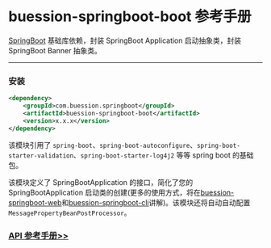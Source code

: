 # buession-springboot-boot 参考手册


[SpringBoot](https://spring.io/projects/spring-boot) 基础库依赖，封装 SpringBoot Application 启动抽象类，封装 SpringBoot Banner 抽象类。


---


### 安装

```xml
<dependency>
    <groupId>com.buession.springboot</groupId>
    <artifactId>buession-springboot-boot</artifactId>
    <version>x.x.x</version>
</dependency>
```

该模块引用了 `spring-boot`、`spring-boot-autoconfigure`、`spring-boot-starter-validation`、`spring-boot-starter-log4j2` 等等 spring boot 的基础包。

该模块定义了 SpringBootApplication 的接口，简化了您的 SpringBootApplication 启动类的创建(更多的使用方式，将在[buession-springboot-web](../web/index.md)和[buession-springboot-cli](../cli/index.md)讲解)。该模块还将自动自动配置 `MessagePropertyBeanPostProcessor`。


### [API 参考手册>>](https://javadoc.io/static/com.buession.springboot/buession-springboot-boot/2.2.0/)